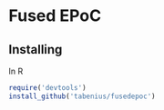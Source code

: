 # Fused EPoC

## Installing
In R

```R
require('devtools')
install_github('tabenius/fusedepoc')
```

